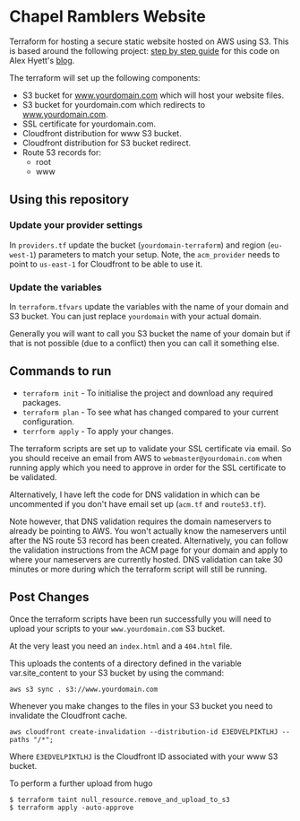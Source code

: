 # Chapel Ramblers Website

Terraform for hosting a secure static website hosted on AWS using S3. This is based around the following project:
[step by step guide](https://www.alexhyett.com/terraform-s3-static-website-hosting) for this code on Alex Hyett's [blog](https://www.alexhyett.com/terraform-s3-static-website-hosting).

The terraform will set up the following components:

- S3 bucket for www.yourdomain.com which will host your website files.
- S3 bucket for yourdomain.com which redirects to www.yourdomain.com.
- SSL certificate for yourdomain.com.
- Cloudfront distribution for www S3 bucket.
- Cloudfront distribution for S3 bucket redirect.
- Route 53 records for:
  - root
  - www

## Using this repository

### Update your provider settings

In `providers.tf` update the bucket (`yourdomain-terraform`) and region (`eu-west-1`) parameters to match your setup. Note, the `acm_provider` needs to point to `us-east-1` for Cloudfront to be able to use it.

### Update the variables

In `terraform.tfvars` update the variables with the name of your domain and S3 bucket. You can just replace `yourdomain` with your actual domain.

Generally you will want to call you S3 bucket the name of your domain but if that is not possible (due to a conflict) then you can call it something else.

## Commands to run

- `terraform init` - To initialise the project and download any required packages.
- `terraform plan` - To see what has changed compared to your current configuration.
- `terrform apply` - To apply your changes.

The terraform scripts are set up to validate your SSL certificate via email. So you should receive an email from AWS to `webmaster@yourdomain.com` when running apply which you need to approve in order for the SSL certificate to be validated.

Alternatively, I have left the code for DNS validation in which can be uncommented if you don't have email set up (`acm.tf` and `route53.tf`).

Note however, that DNS validation requires the domain nameservers to already be pointing to AWS. You won't actually know the nameservers until after the NS route 53 record has been created. Alternatively, you can follow the validation instructions from the ACM page for your domain and apply to where your nameservers are currently hosted. DNS validation can take 30 minutes or more during which the terraform script will still be running.

## Post Changes

Once the terraform scripts have been run successfully you will need to upload your scripts to your `www.yourdomain.com` S3 bucket.

At the very least you need an `index.html` and a `404.html` file.

This uploads the contents of a directory defined in the variable var.site_content to your S3 bucket by using the command:

```
aws s3 sync . s3://www.yourdomain.com
```

Whenever you make changes to the files in your S3 bucket you need to invalidate the Cloudfront cache.

```
aws cloudfront create-invalidation --distribution-id E3EDVELPIKTLHJ --paths "/*";
```

Where `E3EDVELPIKTLHJ` is the Cloudfront ID associated with your www S3 bucket.

To perform a further upload from hugo

```
$ terraform taint null_resource.remove_and_upload_to_s3
$ terraform apply -auto-approve
```
